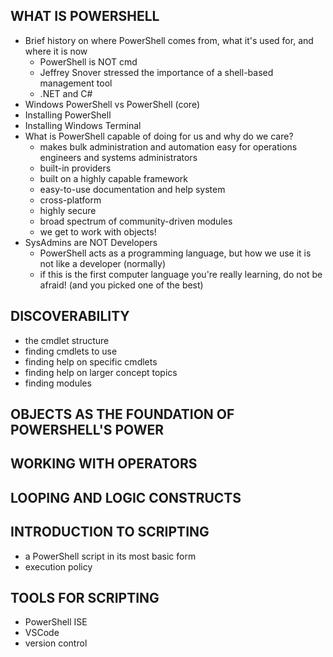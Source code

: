## WHAT IS POWERSHELL
- Brief history on where PowerShell comes from, what it's used for, and where it is now
  - PowerShell is NOT cmd
  - Jeffrey Snover stressed the importance of a shell-based management tool
  - .NET and C#
- Windows PowerShell vs PowerShell (core)
- Installing PowerShell
- Installing Windows Terminal
- What is PowerShell capable of doing for us and why do we care?
  - makes bulk administration and automation easy for operations engineers and systems administrators
  - built-in providers
  - built on a highly capable framework
  - easy-to-use documentation and help system
  - cross-platform
  - highly secure
  - broad spectrum of community-driven modules
  - we get to work with objects!
- SysAdmins are NOT Developers
  - PowerShell acts as a programming language, but how we use it is not like a developer (normally)
  - if this is the first computer language you're really learning, do not be afraid! (and you picked one of the best)

## DISCOVERABILITY
- the cmdlet structure
- finding cmdlets to use
- finding help on specific cmdlets
- finding help on larger concept topics
- finding modules

## OBJECTS AS THE FOUNDATION OF POWERSHELL'S POWER

## WORKING WITH OPERATORS

## LOOPING AND LOGIC CONSTRUCTS

## INTRODUCTION TO SCRIPTING
- a PowerShell script in its most basic form
- execution policy

## TOOLS FOR SCRIPTING
- PowerShell ISE
- VSCode
- version control